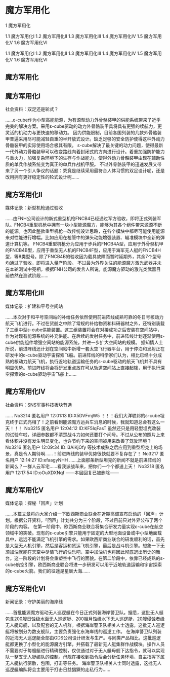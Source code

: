 # 魔方军用化

1 魔方军用化

1.1 魔方军用化I
1.2 魔方军用化II
1.3 魔方军用化III
1.4 魔方军用化IV
1.5 魔方军用化V
1.6 魔方军用化VI



1.1 魔方军用化I
1.2 魔方军用化II
1.3 魔方军用化III
1.4 魔方军用化IV
1.5 魔方军用化V
1.6 魔方军用化VI

## 魔方军用化

## 魔方军用化I

社会资料：双足还是轮式？

……ε-cube作为小型高能能源，为有源型动力外骨骼装甲的供能系统带来了近乎完美的解决方案。采用ε-cube驱动的动力外骨骼装甲具将具有更强的续航力，更灵活的机动力与更快速的移动力。
因为供能限制，目前各国列装的几款外骨骼装甲普遍采用尽可能减轻自重的半开放式设计。缺乏足够的安全防护使得这种外动力骨骼装甲的实际使用场合极其有限。
ε-cube解决了最关键的动力问题，使得最新一代外动力骨骼装甲可以改变路线向着封闭式的方向进行设计。着重加强防护能力与重火力，加强复杂环境下的生存与作战能力，使得外动力骨骼装甲由现在辅助性质的单兵作战系统变为真正的单兵作战机甲服。
不过外骨骼装甲的迅速发展又带来了另一个引人争议的话题：究竟是继续采用最符合人体习惯的双足设计呢，还是改用拥有更好稳定性的轮式设计呢……

## 魔方军用化II

媒体记录：新型机枪通过验收

……由FNH公司设计的新式重型机枪FNCB4已经通过军方验收，即将正式列装军队。FNCB4重型机枪中拥有一块小型能源魔方，能够为其各个组件带来源源不断的能源。也因此整款重型机枪一改传统设计思路，在各个模块中都尽可能使用能源来对性能进行增幅。比如应用在枪管中的弹头动能增强装置、瞄准模块中全新的弹道计算机等。
FNCB4重型机枪分为应用于步兵的FNCB4A型，应用于外骨骼机甲的FNCB4B型，应用于重型无人机的FNCB4F型，应用于海军无人艇的FNCB4H型，等8类型号。除了FNCB4B的验收因为载具故障而暂时延期外，其余7个型号均通过了验收，即将进入量产阶段。
不过最为外界关注的能源魔方激光武器并未在本轮测试中亮相。根据FNH公司的发言人所说，能源魔方驱动的激光类武器目前依然在测试阶段……

## 魔方军用化III

媒体记录：扩建和平号空间站

……本次对于和平号空间站的补给任务依然使用前进阵线成熟可靠的冬日号核动力航天飞机进行。不过在货舱之中除了常规的补给物资和科研器材之外，还特别装载了三组中型ε-cube供能装置。这三组装置将会在对接成功之后安装在空间站中，作为对现有能源系统的补充供能。在后续的发射任务中，前进阵线计划逐渐使用ε-cube供能组件增强空间站的能源系统，并进一步扩大空间站的规模。
据知情人士所说，前进阵线还计划在空间站中新增一套太空飞行器平台，用于停泊和发射正在研发中的ε-cube驱动宇宙探索飞船。前进阵线的科学家们认为，相比已经十分成熟的核动力航天飞机，执行近地轨道运输任务的ε-cube驱动的航天飞机并不具有明显优势。前进阵线将会将研发重点放在可从轨道空间站上直接起降，用于执行深空探索的ε-cube驱动宇宙飞船上……

## 魔方军用化IV

社会资料：SNS军事科技板块节选

……
No3214 匿名用户 12:01:13 ID:X5DVFmjW5
！！！我们大洋联邦的ε-cube坦克终于正式亮相了！之前看到能源魔方运兵车消息的时候，我就知道总会有这么一天！！！
No3215 匿名用户 12:04:12 ID:KF5IqFasT
虽然还只是用轻型坦克改装的试验车啦，详细参数都不清楚战斗力如何还要打个问号。不过从公布的照片上来看体积并没有发生明显变化，也许节约下来的空间被用来改善了驾驶环境？
No3216 匿名用户 12:09:34 ID:l3AiKjOfy
等技术成熟之后应用到重型坦克上的场景，真是令人期待啊……！前进阵线的装甲优势很快就要不复存在了！
No3217 匿名用户 12:14:27 ID:efaagyNHH
……上面那条新型坦克的新闻不就是前进阵线的新闻么？一群人云军宅……看我派战车来，把你们一个个都送上天！
No3218 匿名用户 12:17:54 ID:oOuXDXNqf
——本层回复已被删除——

## 魔方军用化V

媒体记录：探秘「回声」计划

……本篇文章将向大家介绍一下欧西斯商业联合在近期高调宣布启动的「回声」计划。根据公开资料，「回声」计划共分为三个阶段，不过目前只对外界公布了两个阶段的内容。
在第一阶段中，欧西斯商业联合将集合研发力量实现ε-cube在航空领域中的突破。现有的ε-cube引擎只能用于固定的大型地面设备或中小型地面载具中，远远不能满足飞机引擎的需求。如果欧西斯商业联合的研发顺利的话，首先是大型无人机引擎，然后是客运和货运飞机引擎，最后是战斗机引擎。想象一下无须加油就能在天空中尽情飞行的快乐吧，空中加油机也将因此彻底退出历史的舞台。这一阶段的计划将会重塑空中飞行的面貌。在第二阶段中，依靠已经成熟的ε-cube航空引擎，欧西斯商业联合将进一步研发可以用于近地轨道运输和宇宙探索的ε-cube火箭。我们的征途是星辰大海……

## 魔方军用化VI

新闻记录：守护美丽的海岸线

……首批能源魔方驱动无人巡逻艇在今日正式列装海岸警卫队。据悉，这批无人艇包含200艘日蚀级水面无人巡逻艇、200艘月蚀级水下无人巡逻艇，20艘侵蚀者级无人艇母舰，以及配套的无人机群。根据海岸警卫队相关人士透露，这批无人巡逻艇将被划分为数支舰队，主要负责强化东海岸线的巡逻工作。
在海岸警卫队列装的近海无人巡逻艇全部由GDS公司设计研发与生产。与同类产品相比，这批巡逻艇都更换了小型化的能源魔方引擎，并搭载了最新无人艇集群作战模块。操作人员不需要对于每艘艇进行精确控制，仅仅通过对于无人艇母舰下达指令，就可以实现队一整支无人艇编队的控制。母舰在接收到指令后会分析任务环境，自主指挥下属无人艇执行驱散，包围，打击等任务。
海岸警卫队相关人士同时透露，这批无人巡逻艇编队将会主要用于打击日益猖獗的走私行为……
